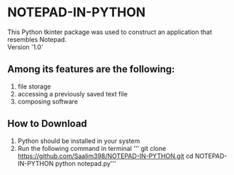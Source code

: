 # NOTEPAD-IN-PYTHON
This Python tkinter package was used to construct an application that resembles Notepad.    
Version '1.0' 
## Among its features are the following:  
1. file storage
2. accessing a previously saved text file
3. composing software
## How to Download   
1. Python should be installed in your system
2. Run the following command in terminal
   ''' git clone https://github.com/Saalim398/NOTEPAD-IN-PYTHON.git
   cd NOTEPAD-IN-PYTHON
   python notepad.py'''

